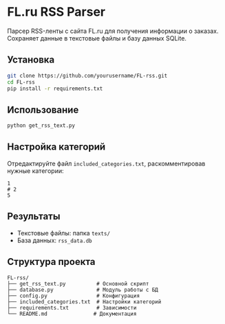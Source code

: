 # FL.ru RSS Parser

Парсер RSS-ленты с сайта FL.ru для получения информации о заказах. Сохраняет данные в текстовые файлы и базу данных SQLite.

## Установка

```bash
git clone https://github.com/yourusername/FL-rss.git
cd FL-rss
pip install -r requirements.txt
```

## Использование

```bash
python get_rss_text.py
```

## Настройка категорий

Отредактируйте файл `included_categories.txt`, раскомментировав нужные категории:

```
1
# 2
5
```

## Результаты

- Текстовые файлы: папка `texts/`
- База данных: `rss_data.db`

## Структура проекта

```
FL-rss/
├── get_rss_text.py          # Основной скрипт
├── database.py              # Модуль работы с БД
├── config.py                # Конфигурация
├── included_categories.txt  # Настройки категорий
├── requirements.txt         # Зависимости
└── README.md               # Документация
```
